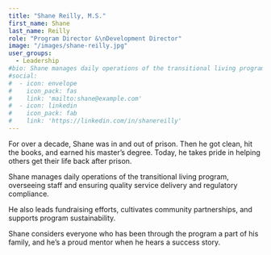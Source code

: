 ```yaml
---
title: "Shane Reilly, M.S."
first_name: Shane
last_name: Reilly
role: "Program Director &\nDevelopment Director"
image: "/images/shane-reilly.jpg"
user_groups:
  - Leadership
#bio: Shane manages daily operations of the transitional living program, overseeing staff and ensuring quality service delivery and regulatory compliance. He also leads fundraising efforts, cultivates community partnerships, and supports program sustainability.
#social:
#  - icon: envelope
#    icon_pack: fas
#    link: 'mailto:shane@example.com'
#  - icon: linkedin
#    icon_pack: fab
#    link: 'https://linkedin.com/in/shanereilly'
---
```


<p>For over a decade, Shane was in and out of prison. Then he got clean, hit the books, and earned his master’s degree. Today, he takes pride in helping others get their life back after prison.</p>

<p>Shane manages daily operations of the transitional living program, overseeing staff and ensuring quality service delivery and regulatory compliance.</p>

<p>He also leads fundraising efforts, cultivates community partnerships, and supports program sustainability.</p>

<p>Shane considers everyone who has been through the program a part of his family, and he’s a proud mentor when he hears a success story.</p>
